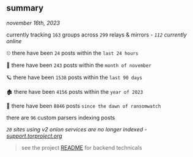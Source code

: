 
## summary
_november 16th, 2023_

currently tracking `163` groups across `299` relays & mirrors - _`112` currently online_

⏲ there have been `24` posts within the `last 24 hours`

🦈 there have been `243` posts within the `month of november`

🪐 there have been `1538` posts within the `last 90 days`

🏚 there have been `4156` posts within the `year of 2023`

🦕 there have been `8846` posts `since the dawn of ransomwatch`

there are `96` custom parsers indexing posts

_`20` sites using v2 onion services are no longer indexed - [support.torproject.org](https://support.torproject.org/onionservices/v2-deprecation/)_

> see the project [README](https://github.com/joshhighet/ransomwatch#ransomwatch--) for backend technicals
